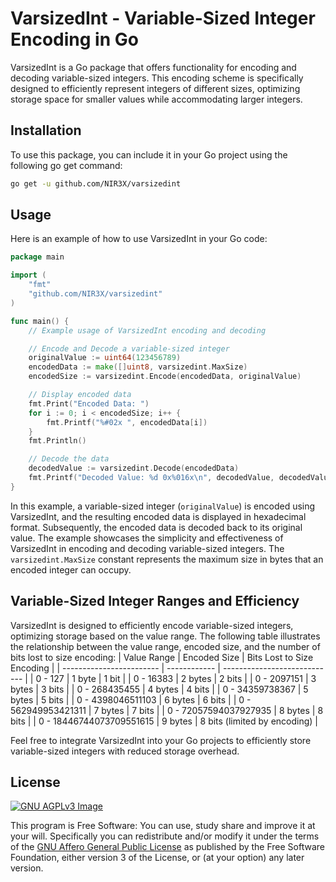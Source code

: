 # VarsizedInt - Variable-Sized Integer Encoding in Go

VarsizedInt is a Go package that offers functionality for encoding and decoding variable-sized integers. This encoding scheme is specifically designed to efficiently represent integers of different sizes, optimizing storage space for smaller values while accommodating larger integers.

## Installation

To use this package, you can include it in your Go project using the following go get command:

```bash
go get -u github.com/NIR3X/varsizedint

```

## Usage

Here is an example of how to use VarsizedInt in your Go code:

```go
package main

import (
	"fmt"
	"github.com/NIR3X/varsizedint"
)

func main() {
	// Example usage of VarsizedInt encoding and decoding

	// Encode and Decode a variable-sized integer
	originalValue := uint64(123456789)
	encodedData := make([]uint8, varsizedint.MaxSize)
	encodedSize := varsizedint.Encode(encodedData, originalValue)

	// Display encoded data
	fmt.Print("Encoded Data: ")
	for i := 0; i < encodedSize; i++ {
		fmt.Printf("%#02x ", encodedData[i])
	}
	fmt.Println()

	// Decode the data
	decodedValue := varsizedint.Decode(encodedData)
	fmt.Printf("Decoded Value: %d 0x%016x\n", decodedValue, decodedValue)
}
```

In this example, a variable-sized integer (`originalValue`) is encoded using VarsizedInt, and the resulting encoded data is displayed in hexadecimal format. Subsequently, the encoded data is decoded back to its original value. The example showcases the simplicity and effectiveness of VarsizedInt in encoding and decoding variable-sized integers. The `varsizedint.MaxSize` constant represents the maximum size in bytes that an encoded integer can occupy.

## Variable-Sized Integer Ranges and Efficiency

VarsizedInt is designed to efficiently encode variable-sized integers, optimizing storage based on the value range. The following table illustrates the relationship between the value range, encoded size, and the number of bits lost to size encoding:
| Value Range              | Encoded Size | Bits Lost to Size Encoding   |
| ------------------------ | ------------ | ---------------------------- |
| 0 - 127                  | 1 byte       | 1 bit                        |
| 0 - 16383                | 2 bytes      | 2 bits                       |
| 0 - 2097151              | 3 bytes      | 3 bits                       |
| 0 - 268435455            | 4 bytes      | 4 bits                       |
| 0 - 34359738367          | 5 bytes      | 5 bits                       |
| 0 - 4398046511103        | 6 bytes      | 6 bits                       |
| 0 - 562949953421311      | 7 bytes      | 7 bits                       |
| 0 - 72057594037927935    | 8 bytes      | 8 bits                       |
| 0 - 18446744073709551615 | 9 bytes      | 8 bits (limited by encoding) |

Feel free to integrate VarsizedInt into your Go projects to efficiently store variable-sized integers with reduced storage overhead.

## License

[![GNU AGPLv3 Image](https://www.gnu.org/graphics/agplv3-155x51.png)](https://www.gnu.org/licenses/agpl-3.0.html)

This program is Free Software: You can use, study share and improve it at your
will. Specifically you can redistribute and/or modify it under the terms of the
[GNU Affero General Public License](https://www.gnu.org/licenses/agpl-3.0.html) as
published by the Free Software Foundation, either version 3 of the License, or
(at your option) any later version.

